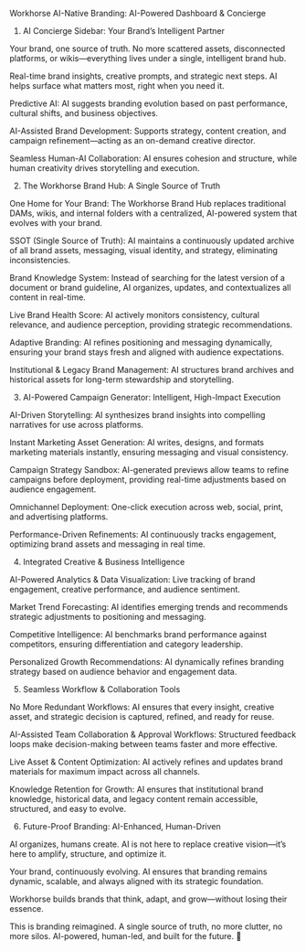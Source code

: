 Workhorse AI-Native Branding: AI-Powered Dashboard & Concierge

1. AI Concierge Sidebar: Your Brand’s Intelligent Partner

Your brand, one source of truth. No more scattered assets, disconnected platforms, or wikis—everything lives under a single, intelligent brand hub.

Real-time brand insights, creative prompts, and strategic next steps. AI helps surface what matters most, right when you need it.

Predictive AI: AI suggests branding evolution based on past performance, cultural shifts, and business objectives.

AI-Assisted Brand Development: Supports strategy, content creation, and campaign refinement—acting as an on-demand creative director.

Seamless Human-AI Collaboration: AI ensures cohesion and structure, while human creativity drives storytelling and execution.

2. The Workhorse Brand Hub: A Single Source of Truth

One Home for Your Brand: The Workhorse Brand Hub replaces traditional DAMs, wikis, and internal folders with a centralized, AI-powered system that evolves with your brand.

SSOT (Single Source of Truth): AI maintains a continuously updated archive of all brand assets, messaging, visual identity, and strategy, eliminating inconsistencies.

Brand Knowledge System: Instead of searching for the latest version of a document or brand guideline, AI organizes, updates, and contextualizes all content in real-time.

Live Brand Health Score: AI actively monitors consistency, cultural relevance, and audience perception, providing strategic recommendations.

Adaptive Branding: AI refines positioning and messaging dynamically, ensuring your brand stays fresh and aligned with audience expectations.

Institutional & Legacy Brand Management: AI structures brand archives and historical assets for long-term stewardship and storytelling.

3. AI-Powered Campaign Generator: Intelligent, High-Impact Execution

AI-Driven Storytelling: AI synthesizes brand insights into compelling narratives for use across platforms.

Instant Marketing Asset Generation: AI writes, designs, and formats marketing materials instantly, ensuring messaging and visual consistency.

Campaign Strategy Sandbox: AI-generated previews allow teams to refine campaigns before deployment, providing real-time adjustments based on audience engagement.

Omnichannel Deployment: One-click execution across web, social, print, and advertising platforms.

Performance-Driven Refinements: AI continuously tracks engagement, optimizing brand assets and messaging in real time.

4. Integrated Creative & Business Intelligence

AI-Powered Analytics & Data Visualization: Live tracking of brand engagement, creative performance, and audience sentiment.

Market Trend Forecasting: AI identifies emerging trends and recommends strategic adjustments to positioning and messaging.

Competitive Intelligence: AI benchmarks brand performance against competitors, ensuring differentiation and category leadership.

Personalized Growth Recommendations: AI dynamically refines branding strategy based on audience behavior and engagement data.

5. Seamless Workflow & Collaboration Tools

No More Redundant Workflows: AI ensures that every insight, creative asset, and strategic decision is captured, refined, and ready for reuse.

AI-Assisted Team Collaboration & Approval Workflows: Structured feedback loops make decision-making between teams faster and more effective.

Live Asset & Content Optimization: AI actively refines and updates brand materials for maximum impact across all channels.

Knowledge Retention for Growth: AI ensures that institutional brand knowledge, historical data, and legacy content remain accessible, structured, and easy to evolve.

6. Future-Proof Branding: AI-Enhanced, Human-Driven

AI organizes, humans create. AI is not here to replace creative vision—it’s here to amplify, structure, and optimize it.

Your brand, continuously evolving. AI ensures that branding remains dynamic, scalable, and always aligned with its strategic foundation.

Workhorse builds brands that think, adapt, and grow—without losing their essence.

This is branding reimagined. A single source of truth, no more clutter, no more silos. AI-powered, human-led, and built for the future. 🚀

